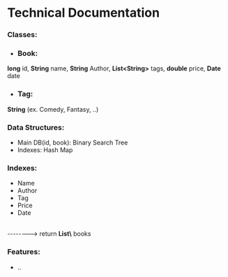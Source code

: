 # Technical Documentation

### Classes:
- <h3>Book:</h3>
<b>long</b> id,
<b>String</b> name, 
<b>String</b> Author, 
<b>List\<String></b> tags, 
<b>double</b> price, 
<b>Date</b> date
- <h3>Tag:</h3>
<b>String</b> (ex. Comedy, Fantasy, ..)


### Data Structures:
- Main DB(id, book): Binary Search Tree
- Indexes: Hash Map 

### Indexes:
- Name 
- Author 
- Tag 
- Price
- Date 
<br>
--------> return <b>List\<dataBaseOffset></b> books


### Features:
- ..